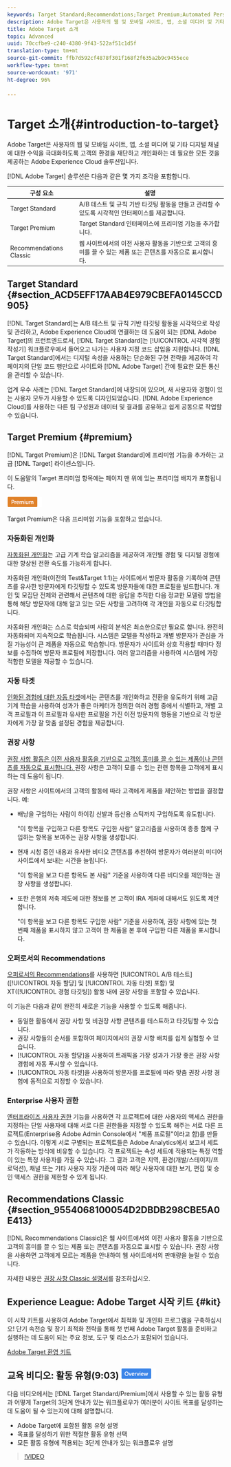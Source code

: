 ```yaml
---
keywords: Target Standard;Recommendations;Target Premium;Automated Personalization;auto-target;auto target;permissions;what is adobe target;
description: Adobe Target은 사용자의 웹 및 모바일 사이트, 앱, 소셜 미디어 및 기타 디지털 채널에 대한 수익을 극대화하도록 고객의 환경을 재단하고 개인화하는 데 필요한 모든 것을 제공하는 Adobe Experience Cloud 솔루션입니다.
title: Adobe Target 소개
topic: Advanced
uuid: 70ccfbe9-c240-4380-9f43-522af51c1d5f
translation-type: tm+mt
source-git-commit: ffb7d592cf4878f301f168f2f635a2b9c9455ece
workflow-type: tm+mt
source-wordcount: '971'
ht-degree: 96%

---
```



# Target 소개{#introduction-to-target}

Adobe Target은 사용자의 웹 및 모바일 사이트, 앱, 소셜 미디어 및 기타 디지털 채널에 대한 수익을 극대화하도록 고객의 환경을 재단하고 개인화하는 데 필요한 모든 것을 제공하는 Adobe Experience Cloud 솔루션입니다.

[!DNL Adobe Target] 솔루션은 다음과 같은 몇 가지 조각을 포함합니다.

| 구성 요소 | 설명 |
|--- |--- |
| Target Standard | A/B 테스트 및 규칙 기반 타깃팅 활동을 만들고 관리할 수 있도록 시각적인 인터페이스를 제공합니다. |
| Target Premium | Target Standard 인터페이스에 프리미엄 기능을 추가합니다. |
| Recommendations Classic  | 웹 사이트에서의 이전 사용자 활동을 기반으로 고객의 흥미를 끌 수 있는 제품 또는 콘텐츠를 자동으로 표시합니다. |

## Target Standard {#section_ACD5EFF17AAB4E979CBEFA0145CCD905}

[!DNL Target Standard]는 A/B 테스트 및 규칙 기반 타깃팅 활동을 시각적으로 작성 및 관리하고, Adobe Experience Cloud에 연결하는 데 도움이 되는 [!DNL Adobe Target]의 프런트엔드로서, [!DNL Target Standard]는 [!UICONTROL 시각적 경험 작성기] 워크플로우에서 들어오고 나가는 사용자 지정 코드 삽입을 지원합니다. [!DNL Target Standard]에서는 디지털 속성을 사용하는 단순화된 구현 전략을 제공하여 각 페이지의 단일 코드 행만으로 사이트와 [!DNL Adobe Target] 간에 필요한 모든 통신을 관리할 수 있습니다.

업계 우수 사례는 [!DNL Target Standard]에 내장되어 있으며, 새 사용자와 경험이 있는 사용자 모두가 사용할 수 있도록 디자인되었습니다. [!DNL Adobe Experience Cloud]를 사용하는 다른 팀 구성원과 데이터 및 결과를 공유하고 쉽게 공동으로 작업할 수 있습니다.

## Target Premium {#premium}

[!DNL Target Premium]은 [!DNL Target Standard]에 프리미엄 기능을 추가하는 고급 [!DNL Target] 라이센스입니다.

이 도움말의 Target 프리미엄 항목에는 페이지 맨 위에 있는 프리미엄 배지가 포함됩니다.

![Premium 배지](/help/assets/premium.png)

Target Premium은 다음 프리미엄 기능을 포함하고 있습니다.

### 자동화된 개인화

[자동화된 개인화](../c-activities/t-automated-personalization/automated-personalization.md#task_8AAF837796D74CF893CA2F88BA1491C9)는 고급 기계 학습 알고리즘을 제공하여 개인별 경험 및 디지털 경험에 대한 향상된 전환 속도를 가능하게 합니다.

자동화된 개인화(이전의 Test&amp;Target 1:1)는 사이트에서 방문자 활동을 기록하여 콘텐츠를 유사한 방문자에게 타깃팅할 수 있도록 방문자들에 대한 프로필을 빌드합니다. 개인 및 모집단 전체와 관련해서 콘텐츠에 대한 응답을 추적한 다음 정교한 모델링 방법을 통해 해당 방문자에 대해 알고 있는 모든 사항을 고려하여 각 개인을 자동으로 타깃팅합니다.

자동화된 개인화는 스스로 학습되며 사람의 분석은 최소한으로만 필요로 합니다. 완전히 자동화되며 지속적으로 학습됩니다. 시스템은 모델을 작성하고 개별 방문자가 관심을 가질 가능성이 큰 제품을 자동으로 학습합니다. 방문자가 사이트와 상호 작용할 때마다 정보를 수집하여 방문자 프로필에 저장합니다. 여러 알고리즘을 사용하여 시스템에 가장 적합한 모델을 제공할 수 있습니다.

### 자동 타겟

[인화된 경험에 대한 자동 타겟](../c-activities/auto-target-to-optimize.md#concept_67779E5B7F67427A97D7EA2A6FB919B3)에서는 콘텐츠를 개인화하고 전환을 유도하기 위해 고급 기계 학습을 사용하여 성과가 좋은 마케터가 정의한 여러 경험 중에서 식별하고, 개별 고객 프로필과 이 프로필과 유사한 프로필을 가진 이전 방문자의 행동을 기반으로 각 방문자에게 가장 잘 맞춤 설정된 경험을 제공합니다.

### 권장 사항

[권장 사항 활동은 이전 사용자 활동을 기반으로 고객의 흥미를 끌 수 있는 제품이나 콘텐츠를 자동으로 표시합니다. ](../c-recommendations/recommendations.md#concept_7556C8A4543942F2A77B13A29339C0C0) 권장 사항은 고객이 모를 수 있는 관련 항목을 고객에게 표시하는 데 도움이 됩니다.

권장 사항은 사이트에서의 고객의 활동에 따라 고객에게 제품을 제안하는 방법을 결정합니다. 예:

* 배낭을 구입하는 사람이 하이킹 신발과 등산용 스틱까지 구입하도록 유도합니다.

   &quot;이 항목을 구입하고 다른 항목도 구입한 사람&quot; 알고리즘을 사용하여 종종 함께 구입하는 항목을 보여주는 권장 사항을 생성합니다.

* 현재 시청 중인 내용과 유사한 비디오 콘텐츠를 추천하여 방문자가 여러분의 미디어 사이트에서 보내는 시간을 늘립니다.

   &quot;이 항목을 보고 다른 항목도 본 사람&quot; 기준을 사용하여 다른 비디오를 제안하는 권장 사항을 생성합니다.

* 또한 은행의 저축 제도에 대한 정보를 본 고객이 IRA 계좌에 대해서도 읽도록 제안합니다.

   &quot;이 항목을 보고 다른 항목도 구입한 사람&quot; 기준을 사용하여, 권장 사항에 있는 첫 번째 제품을 표시하지 않고 고객이 한 제품을 본 후에 구입한 다른 제품을 표시합니다.

### 오퍼로서의 Recommendations

[오퍼로서의 Recommendations](/help/c-recommendations/recommendations-as-an-offer.md)를 사용하면 [!UICONTROL A/B 테스트] ([!UICONTROL 자동 할당] 및 [!UICONTROL 자동 타겟] 포함) 및 XT([!UICONTROL 경험 타깃팅]) 활동 내에 권장 사항을 포함할 수 있습니다.

이 기능은 다음과 같이 완전히 새로운 기능을 사용할 수 있도록 해줍니다.

* 동일한 활동에서 권장 사항 및 비권장 사항 콘텐츠를 테스트하고 타깃팅할 수 있습니다.
* 권장 사항들의 순서를 포함하여 페이지에서의 권장 사항 배치를 쉽게 실험할 수 있습니다.
* [!UICONTROL 자동 할당]을 사용하여 트래픽을 가장 성과가 가장 좋은 권장 사항 경험에 자동 푸시할 수 있습니다.
* [!UICONTROL 자동 타겟]을 사용하여 방문자를 프로필에 따라 맞춤 권장 사항 경험에 동적으로 지정할 수 있습니다.

### Enterprise 사용자 권한

[엔터프라이즈 사용자 권한](../administrating-target/c-user-management/property-channel/property-channel.md#concept_E396B16FA2024ADBA27BC056138F9838) 기능을 사용하면 각 프로젝트에 대한 사용자의 액세스 권한을 지정하는 단일 사용자에 대해 서로 다른 권한들을 지정할 수 있도록 해주는 서로 다른 프로젝트(Enterprise용 Adobe Admin Console에서 &quot;제품 프로필&quot;이라고 함)를 만들 수 있습니다. 이렇게 서로 구별되는 프로젝트들은 Adobe Analytics에서 보고서 세트가 작동하는 방식에 비유할 수 있습니다. 각 프로젝트는 속성 세트에 적용되는 특정 역할이 있는 특정 사용자를 가질 수 있습니다. 그 결과 고객은 지역, 환경(개발/스테이지/프로덕션), 채널 또는 기타 사용자 지정 기준에 따라 해당 사용자에 대한 보기, 편집 및 승인 액세스 권한을 제한할 수 있게 됩니다.

## Recommendations Classic {#section_9554068100054D2DBDB298CBE5A0E413}

[!DNL Recommendations Classic]은 웹 사이트에서의 이전 사용자 활동을 기반으로 고객의 흥미를 끌 수 있는 제품 또는 콘텐츠를 자동으로 표시할 수 있습니다. 권장 사항을 사용하면 고객에게 모르는 제품을 안내하여 웹 사이트에서의 판매량을 늘릴 수 있습니다.

자세한 내용은 [권장 사항 Classic 설명서](../assets/adobe-recommendations-classic.pdf)를 참조하십시오.

## Experience League: Adobe Target 시작 키트 {#kit}

이 시작 키트를 사용하여 Adobe Target에서 최적화 및 개인화 프로그램을 구축하십시오! 단기 속전승 및 장기 최적화 전략을 통해 첫 번째 Adobe Target 활동을 준비하고 실행하는 데 도움이 되는 주요 정보, 도구 및 리소스가 포함되어 있습니다.

[Adobe Target 환영 키트](https://expleague.azureedge.net/pdf/Adobe-Target-Welcome-Kit.pdf)

## 교육 비디오: 활동 유형(9:03) ![개요 배지](/help/assets/overview.png)

다음 비디오에서는 [!DNL Target Standard/Premium]에서 사용할 수 있는 활동 유형과 어떻게 Target의 3단계 안내가 있는 워크플로우가 여러분이 사이트 목표를 달성하는 데 도움이 될 수 있는지에 대해 설명합니다.

* Adobe Target에 포함된 활동 유형 설명
* 목표를 달성하기 위한 적절한 활동 유형 선택
* 모든 활동 유형에 적용되는 3단계 안내가 있는 워크플로우 설명

>[!VIDEO](https://video.tv.adobe.com/v/17386)
